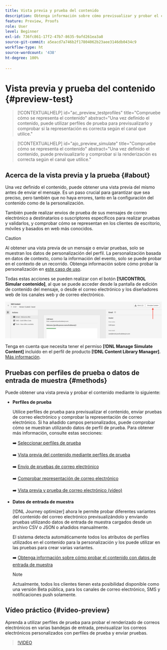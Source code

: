 ```yaml
---
title: Vista previa y prueba del contenido
description: Obtenga información sobre cómo previsualizar y probar el contenido.
feature: Preview, Proofs
role: User
level: Beginner
exl-id: 736fc861-17f2-47b7-8635-9afd261ea3a8
source-git-commit: a5eacd7a746b2f17804062b23aee3146db0434c9
workflow-type: ht
source-wordcount: '438'
ht-degree: 100%

---
```


# Vista previa y prueba del contenido {#preview-test}

>[!CONTEXTUALHELP]
>id="ac_preview_testprofiles"
>title="Compruebe cómo se representa el contenido"
>abstract="Una vez definido el contenido, puede utilizar perfiles de prueba para previsualizarlo y comprobar si la representación es correcta según el canal que utilice."

>[!CONTEXTUALHELP]
>id="ajo_preview_simulate"
>title="Compruebe cómo se representa el contenido"
>abstract="Una vez definido el contenido, puede previsualizarlo y comprobar si la renderización es correcta según el canal que utilice."

## Acerca de la vista previa y la prueba {#about}

Una vez definido el contenido, puede obtener una vista previa del mismo antes de enviar el mensaje. Es un paso crucial para garantizar que sea preciso, pero también que no haya errores, tanto en la configuración del contenido como de la personalización.

También puede realizar envíos de prueba de sus mensajes de correo electrónico a destinatarios o suscriptores específicos para realizar pruebas y validarlos, y comprobar cómo se representan en los clientes de escritorio, móviles y basados en web más conocidos.

>[!CAUTION]
>
>Al obtener una vista previa de un mensaje o enviar pruebas, solo se muestran los datos de personalización del perfil. La personalización basada en datos de contexto, como la información del evento, solo se puede probar en el contexto de un recorrido. Obtenga información sobre cómo probar la personalización en [este caso de uso](../personalization/personalization-use-case.md).

Todas estas acciones se pueden realizar con el botón **[!UICONTROL Simular contenido]**, al que se puede acceder desde la pantalla de edición de contenido del mensaje, o desde el correo electrónico y los diseñadores web de los canales web y de correo electrónico.

![](../email/assets/email-preview-button.png)

Tenga en cuenta que necesita tener el permiso **[!DNL Manage Simulate Content]** incluido en el perfil de producto **[!DNL Content Library Manager]**. [Más información](../administration/ootb-product-profiles.md#content-library-manager).

## Pruebas con perfiles de prueba o datos de entrada de muestra {#methods}

Puede obtener una vista previa y probar el contenido mediante lo siguiente:

* **Perfiles de prueba**

  Utilice perfiles de prueba para previsualizar el contenido, enviar pruebas de correo electrónico y comprobar la representación de correo electrónico. Si ha añadido campos personalizados, puede comprobar cómo se muestran utilizando datos de perfil de prueba. Para obtener más información, consulte estas secciones:

  ➡️ [Seleccionar perfiles de prueba](test-profiles.md)

  ➡️ [Vista previa del contenido mediante perfiles de prueba](preview.md)

  ➡️ [Envío de pruebas de correo electrónico](proofs.md)

  ➡️ [Comprobar representación de correo electrónico](rendering.md)

  ➡️ [Vista previa y prueba de correo electrónico (vídeo)](#video-preview)

* **Datos de entrada de muestra**

  [!DNL Journey optimizer] ahora le permite probar diferentes variantes del contenido del correo electrónico previsualizándolo y enviando pruebas utilizando datos de entrada de muestra cargados desde un archivo CSV o JSON o añadidos manualmente. 

  El sistema detecta automáticamente todos los atributos de perfiles utilizados en el contenido para la personalización y los puede utilizar en las pruebas para crear varias variantes.

  ➡️ [Obtenga información sobre cómo probar el contenido con datos de entrada de muestra](../test-approve/simulate-sample-input.md)

  >[!NOTE]
  >
  >Actualmente, todos los clientes tienen esta posibilidad disponible como una versión Beta pública, para los canales de correo electrónico, SMS y notificaciones push solamente.

## Vídeo práctico {#video-preview}

Aprenda a utilizar perfiles de prueba para probar el renderizado de correos electrónicos en varias bandejas de entrada, previsualizar los correos electrónicos personalizados con perfiles de prueba y enviar pruebas.

>[!VIDEO](https://video.tv.adobe.com/v/3425026?quality=12)
